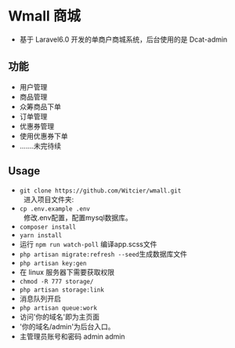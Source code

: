 # Wmall 商城

* 基于 Laravel6.0 开发的单商户商城系统，后台使用的是 Dcat-admin  

## 功能
* 用户管理
* 商品管理
* 众筹商品下单
* 订单管理
* 优惠券管理
* 使用优惠券下单
* .......未完待续  

## Usage
* `git clone https://github.com/Witcier/wmall.git`  
&nbsp;&nbsp;进入项目文件夹:  
* `cp .env.example .env`  
&nbsp;&nbsp;修改.env配置，配置mysql数据库。  
* `composer install`  
* `yarn install`
* 运行 `npm run watch-poll` 编译app.scss文件
* `php artisan migrate:refresh --seed`生成数据库文件    
* `php artisan key:gen`
* 在 linux 服务器下需要获取权限
* `chmod -R 777 storage/`
* `php artisan storage:link`
* 消息队列开启
* `php artisan queue:work`
* 访问'你的域名'即为主页面  
* '你的域名/admin'为后台入口。
* 主管理员账号和密码 admin admin



